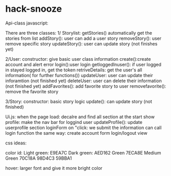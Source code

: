 # hack-snooze
Api-class javascript:

There are three classes:
1/ Storylist: 
getStories() automatically get the stories from list 
addStory(): user can add a user story
removeStory(): user remove specific story
updateStory(): user can update story (not finishes yet)

2/User:
constructor: give basic user class information
create():create account and alert error
login():user login 
getloggedInuser(): if user logged in stayed logged in, get the token
retriveDetails: get the user's all information( for further functions())
updateUser: user can update their inforamtion (not finished yet)
deleteUser: user can delete their information (not finished yet)
addFavorites(): add favorite story to user
removefavorite(): remove the favorite story

3/Story:
constructor: basic story logic
update(): can update story (not finished)




Ui.js:
when the page load:
decalre and find all section at the start
show profile: make the nav bar for loggind user
updateProfile(): update userprofile section
loginForm on "click: we submit the information can call login function
the same way: create account form
login/logout view

css ideas:

color id: Light green: E9EA7C
Dark green: AED162
Green 7ECA8E
Medium Green 70C18A
98D4C3
59BBA1

hover: larger font and give it more bright color




